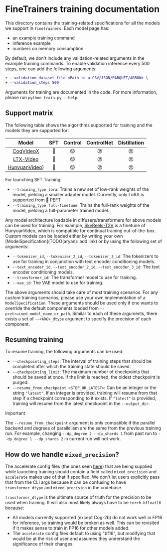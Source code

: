 # FineTrainers training documentation

This directory contains the training-related specifications for all the models we support in `finetrainers`. Each model page has:
- an example training command
- inference example
- numbers on memory consumption

By default, we don't include any validation-related arguments in the example training commands. To enable validation inference every 500 steps, one can add the following arguments:

```diff
+ --validation_dataset_file <Path to a CSV/JSON/PARQUET/ARROW> \
+ --validation_steps 500
```

Arguments for training are documented in the code. For more information, please run `python train.py --help`.

## Support matrix

The following table shows the algorithms supported for training and the models they are supported for:

| Model                                     | SFT | Control | ControlNet | Distillation |
|:-----------------------------------------:|:---:|:-------:|:----------:|:------------:|
| [CogVideoX](./cogvideox.md)             | 🤗 | 😡 | 😡 | 😡 |
| [LTX-Video](./ltx_video.md)             | 🤗 | 😡 | 😡 | 😡 |
| [HunyuanVideo](./hunyuan_video.md))     | 🤗 | 😡 | 😡 | 😡 |

For launching SFT Training:
- `--training_type lora`: Trains a new set of low-rank weights of the model, yielding a smaller adapter model. Currently, only LoRA is supported from [🤗 PEFT](https://github.com/huggingface/peft)
- `--training_type full-finetune`: Trains the full-rank weights of the model, yielding a full-parameter trained model.

Any model architecture loadable in diffusers/transformers for above models can be used for training. For example, [SkyReels-T2V](https://huggingface.co/Skywork/SkyReels-V1-Hunyuan-T2V) is a finetune of HunyuanVideo, which is compatible for continual training out-of-the-box. Custom models can be loaded either by writing your own [ModelSpecification](TODO(aryan): add link) or by using the following set of arguments:
- `--tokenizer_id`, `--tokenizer_2_id`, `--tokenizer_3_id`: The tokenizers to use for training in conjunction with text encoder conditioning models.
- `--text_encoder_id`, `--text_encoder_2_id`, `--text_encoder_3_id`: The text encoder conditioning models.
- `--transformer_id`: The transformer model to use for training.
- `--vae_id`: The VAE model to use for training.

The above arguments should take care of most training scenarios. For any custom training scenarios, please use your own implementation of a `ModelSpecification`. These arguments should be used only if one wants to override the default components loaded from `--pretrained_model_name_or_path`. Similar to each of these arguments, there exists a set of `--<ARG>_dtype` argument to specify the precision of each component.

## Resuming training

To resume training, the following arguments can be used:
- `--checkpointing_steps`: The interval of training steps that should be completed after which the training state should be saved.
- `--checkpointing_limit`: The maximum number of checkpoints that should be saved at once. If the limit is reached, the oldest checkpoint is purged.
- `--resume_from_checkpoint <STEP_OR_LATEST>`: Can be an integer or the string `"latest"`. If an integer is provided, training will resume from that step if a checkpoint corresponding to it exists. If `"latest"` is provided, training will resume from the latest checkpoint in the `--output_dir`.

> [!IMPORTANT]
> The `--resume_from_checkpoint` argument is only compatible if the parallel backend and degrees of parallelism are the same from the previous training run. For example, changing `--dp_degree 2 --dp_shards 1` from past run to `--dp_degree 1 --dp_shards 2` in current run will not work.

## How do we handle `mixed_precision`?

The accelerate config files (the ones seen [here](../../accelerate_configs/)) that are being supplied while launching training should contain a field called `mixed_precision` and `accelerate` makes use of that if specified. We don't let users explicitly pass that from the CLI args because it can be confusing to have `transformer_dtype` and `mixed_precision` in the codebase.

`transformer_dtype` is the ultimate source of truth for the precision to be used when training. It will also most likely always have to be `torch.bfloat16` because:

* All models currently supported (except Cog-2b) do not work well in FP16 for inference, so training would be broken as well. This can be revisited if it makes sense to train in FP16 for other models added.
* The `accelerate` config files default to using "bf16", but modifying that would be at the risk of user and assumes they understand the significance of their changes.
